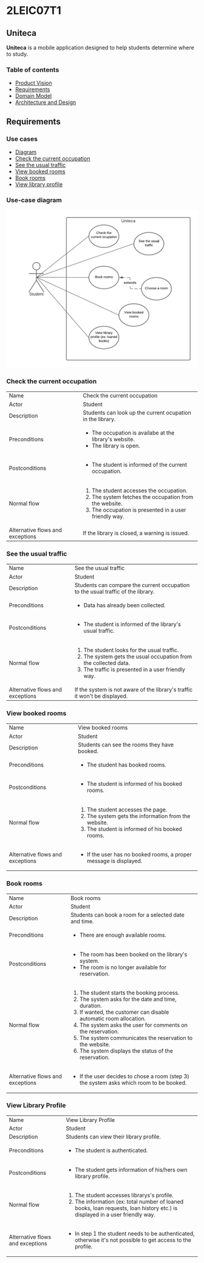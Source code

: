 # 2LEIC07T1
## Uniteca

**Uniteca** is a mobile application designed to help students determine where to study.

### Table of contents

 - [Product Vision](vision.md)
 - [Requirements](requirements.md)
 - [Domain Model](domainmodel.md)
 - [Architecture and Design](ArchitectureAndDesign.md)

## Requirements 

### Use cases

 - [Diagram](#use-case-diagram)
 - [Check the current occupation](#check-the-current-occupation)
 - [See the usual traffic](#see-the-usual-traffic)
 - [View booked rooms](#view-booked-rooms)
 - [Book rooms](#book-rooms)
 - [View library profile](#view-library-profile)

### Use-case diagram

![usecase](src/usecase.png)

### Check the current occupation

<table>
  <tr>
    <td>Name</td>
    <td>Check the current occupation</td>
  </tr>
  <tr>
    <td>Actor</td>
    <td>Student</td>
  </tr>
  <tr>
    <td>Description</td>
    <td>Students can look up the current ocupation in the library.</td>
  </tr>
  <tr>
    <td>Preconditions</td>
    <td>
      <ul>
        <li>The occupation is availabe at the library's website.</li>
        <li>The library is open.</li>
      </ul>
    </td>
  </tr>
  <tr>
    <td>Postconditions</td>
    <td>
      <ul>
        <li>The student is informed of the current occupation.</li>
      </ul>
    </td>
  </tr>
  <tr>
    <td>Normal flow</td>
    <td>
      <ol>
        <li>The student accesses the occupation.</li>
        <li>The system fetches the occupation from the website.</li>
        <li>The occupation is presented in a user friendly way.</li>
      </ol>
    </td>
  </tr>
  <tr>
    <td>Alternative flows and exceptions</td>
    <td>If the library is closed, a warning is issued.</td>
  </tr>
</table>


### See the usual traffic

<table>
  <tr>
    <td>Name</td>
    <td>See the usual traffic</td>
  </tr>
  <tr>
    <td>Actor</td>
    <td>Student</td>
  </tr>
  <tr>
    <td>Description</td>
    <td>Students can compare the current occupation to the usual traffic of the library.</td>
  </tr>
  <tr>
    <td>Preconditions</td>
    <td>
      <ul>
        <li>Data has already been collected.</li>
      </ul>
    </td>
  </tr>
  <tr>
    <td>Postconditions</td>
    <td>
      <ul>
        <li>The student is informed of the library's usual traffic.</li>
      </ul>
    </td>
  </tr>
  <tr>
    <td>Normal flow</td>
    <td>
      <ol>
        <li>The student looks for the usual traffic.</li>
        <li>The system gets the usual occupation from the collected data.</li>
        <li>The traffic is presented in a user friendly way.</li>
      </ol>
    </td>
  </tr>
  <tr>
    <td>Alternative flows and exceptions</td>
    <td>If the system is not aware of the library's traffic it won't be displayed.</td>
  </tr>
</table>

### View booked rooms

<table>
  <tr>
    <td>Name</td>
    <td>View booked rooms</td>
  </tr>
  <tr>
    <td>Actor</td>
    <td>Student</td>
  </tr>
  <tr>
    <td>Description</td>
    <td>Students can see the rooms they have booked.</td>
  </tr>
  <tr>
    <td>Preconditions</td>
    <td>
      <ul>
        <li>The student has booked rooms.</li>
      </ul>
    </td>
  </tr>
  <tr>
    <td>Postconditions</td>
    <td>
      <ul>
        <li>The student is informed of his booked rooms.</li>
      </ul>
    </td>
  </tr>
  <tr>
    <td>Normal flow</td>
    <td>
      <ol>
        <li>The student accesses the page.</li>
        <li>The system gets the information from the website.</li>
        <li>The student is informed of his booked rooms.</li>
      </ol>
    </td>
  </tr>
  <tr>
    <td>Alternative flows and exceptions</td>
    <td>
      <ul>
        <li>If the user has no booked rooms, a proper message is displayed.</li>
      </ul>
    </td>
  </tr>
</table>


### Book rooms

<table>
  <tr>
    <td>Name</td>
    <td>Book rooms</td>
  </tr>
  <tr>
    <td>Actor</td>
    <td>Student</td>
  </tr>
  <tr>
    <td>Description</td>
    <td>Students can book a room for a selected date and time.</td>
  </tr>
  <tr>
    <td>Preconditions</td>
    <td>
      <ul>
        <li>There are enough available rooms.</li>
      </ul>
    </td>
  </tr>
  <tr>
    <td>Postconditions</td>
    <td>
      <ul>
        <li>The room has been booked on the library's system.</li>
        <li>The room is no longer available for reservation.</li>
      </ul>
    </td>
  </tr>
  <tr>
    <td>Normal flow</td>
    <td>
      <ol>
        <li>The student starts the booking process.</li>
        <li>The system asks for the date and time, duration.</li>
        <li>If wanted, the customer can disable automatic room allocation.</li>
        <li>The system asks the user for comments on the reservation.</li>
        <li>The system communicates the reservation to the website.</li>
        <li>The system displays the status of the reservation.</li>
      </ol>
    </td>
  </tr>
  <tr>
    <td>Alternative flows and exceptions</td>
    <td>
      <ul>
        <li>If the user decides to chose a room (step 3) the system asks which room to be booked.</li>
      </ul>
    </td>
  </tr>
</table>


### View Library Profile  

<table>
  <tr>
    <td>Name</td>
    <td>View Library Profile</td>
  </tr>
  <tr>
    <td>Actor</td>
    <td>Student</td>
  </tr>
  <tr>
    <td>Description</td>
    <td>Students can view their library profile.</td>
  </tr>
  <tr>
    <td>Preconditions</td>
    <td>
      <ul>
        <li>The student is authenticated.</li>
      </ul>
    </td>
  </tr>
  <tr>
    <td>Postconditions</td>
    <td>
      <ul>
        <li>The student gets information of his/hers own library profile.</li>
      </ul>
    </td>
  </tr>
  <tr>
    <td>Normal flow</td>
    <td>
      <ol>
        <li>The student accesses librarys's profile.</li>
        <li>The information (ex: total number of loaned books, loan requests, loan history etc.) is displayed in a user friendly way.</li>
      </ol>
    </td>
  </tr>
  <tr>
    <td>Alternative flows and exceptions</td>
    <td>
      <ul>
        <li>In step 1 the student needs to be authenticated, otherwise it's not possible to get access to the profile.</li>
      </ul>
    </td>
  </tr>
</table>


